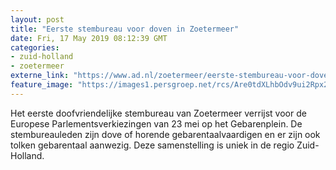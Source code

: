```yaml
---
layout: post
title: "Eerste stembureau voor doven in Zoetermeer"
date: Fri, 17 May 2019 08:12:39 GMT
categories: 
- zuid-holland 
- zoetermeer 
externe_link: "https://www.ad.nl/zoetermeer/eerste-stembureau-voor-doven-in-zoetermeer~ac8504f0/"
feature_image: "https://images1.persgroep.net/rcs/Are0tdXLhbOdv9ui2Rpx2uEH0rg/diocontent/136814005/_fitwidth/400/?appId=21791a8992982cd8da851550a453bd7f&quality=0.7"
---
```


Het eerste doofvriendelijke stembureau van Zoetermeer verrijst voor de Europese Parlementsverkiezingen van 23 mei op het Gebarenplein. De stembureauleden zijn dove of horende gebarentaalvaardigen en er zijn ook tolken gebarentaal aanwezig. Deze samenstelling is uniek in de regio Zuid-Holland.
